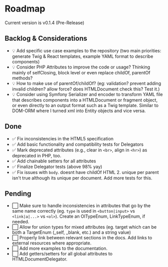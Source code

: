 # Roadmap

Current version is v0.1.4 (Pre-Release)

## Backlog & Considerations <Badge type="info" text="Ideas" />
- :bulb: Add specific use case examples to the repository (two main priorities: generate Twig & React templates, example YAML format to describe components)
- :bulb: Consider PHP Attributes to improve the code or usage? Thinking mainly of selfClosing, block level or even replace childOf, parentOf methods?
- :bulb: How to make use of parentOf/childOf? (eg: validation? prevent adding invalid children? allow force? does HTMLDocument check this? Test it.)
- :bulb: Consider using Symfony Serializer and encoder to transform YAML file that describes components into a HTMLDocument or fragment object, or even directly to an output format such as a Twig template. Similar to DOM-ORM where I turned xml into Entity objects and vice versa.

## Done <Badge type="warning" text="Pre-Release" /> <Badge type="tip" text="0.1.4" />
- :white_check_mark: Fix inconsistencies in the HTML5 specification
- :white_check_mark: Add basic functionality and compatibility tests for Delegators
- :white_check_mark: Mark deprecated attributes (e.g., clear in `<br>`, align in `<hr>`) as deprecated in PHP, too.
- :white_check_mark: Add chainable setters for all attributes
- :white_check_mark: Finalize Delegator tests (above 98% yay)
- :white_check_mark: Fix issues with `body`. doesnt have childOf HTML 2. unique per parent isn't true although its unique per document. Add more tests for this.

## Pending <Badge type="tip" text="1.0.0" />
- :white_large_square: Make sure to handle inconsistencies in attributes that go by the same name correctly (eg. `type` is used in `<button|input>` vs `<link|a|...>` vs `<ol>`). Create an OlTypeEnum, LinkTypeEnum, if needed.
- :white_large_square: Allow for union types for mixed attributes (eg. target which can be both a TargetEnum (_self, _blank, etc.) and a string value)
- :white_large_square: Properly link between relevant sections in the docs. Add links to external resources where appropriate.
- :white_large_square: Add more examples to the documentation.
- :white_large_square: Add getters/setters for all global attributes to HTMLDocumentDelegator.

